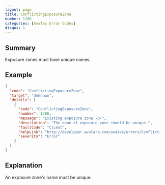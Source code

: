 ```yaml
---
layout: page
title: ConflictingExposureZone
number: 1208
categories: [AvaTax Error Codes]
disqus: 1
---
```


## Summary

Exposure zones must have unique names.

## Example

```json
{
  "code": "ConflictingExposureZone",
  "target": "Unknown",
  "details": [
    {
      "code": "ConflictingExposureZone",
      "number": 1208,
      "message": "Existing exposure zone -0-",
      "description": "The name of exposure zone should be unique.",
      "faultCode": "Client",
      "helpLink": "http://developer.avalara.com/avatax/errors/ConflictingExposureZone",
      "severity": "Error"
    }
  ]
}
```

## Explanation

An exposure zone's name must be unique.
